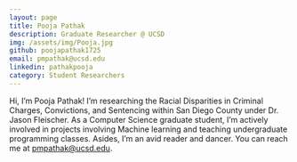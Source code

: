```yaml
---
layout: page
title: Pooja Pathak
description: Graduate Researcher @ UCSD
img: /assets/img/Pooja.jpg
github: poojapathak1725
email: pmpathak@ucsd.edu
linkedin: pathakpooja
category: Student Researchers
---
```


Hi, I’m Pooja Pathak! I’m researching the Racial Disparities in Criminal Charges, Convictions, and Sentencing within San Diego County under Dr. Jason Fleischer. As a Computer Science graduate student, I’m actively involved in projects involving Machine learning and teaching undergraduate programming classes. Asides, I’m an avid reader and dancer. You can reach me at [pmpathak@ucsd.edu](mailto:pmpathak@ucsd.edu).

